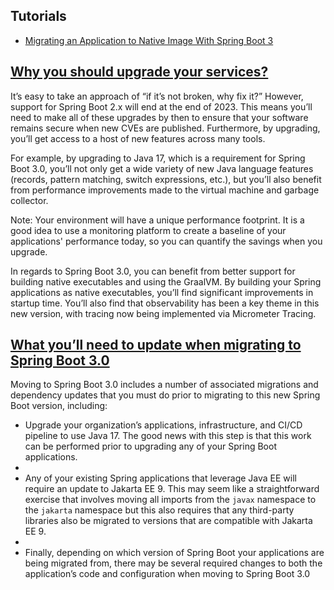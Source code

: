 ## Tutorials
- [Migrating an Application to Native Image With Spring Boot 3](https://medium.com/better-programming/experience-in-migrating-an-application-to-native-image-with-spring-boot-3-422d15efa31)

## [Why you should upgrade your services?](https://www.moderne.io/blog/speed-your-spring-boot-3-0-migration)

It’s easy to take an approach of “if it’s not broken, why fix it?” However, support for Spring Boot 2.x will end at the end of 2023. This means you’ll need to make all of these upgrades by then to ensure that your software remains secure when new CVEs are published. Furthermore, by upgrading, you’ll get access to a host of new features across many tools.

For example, by upgrading to Java 17, which is a requirement for Spring Boot 3.0, you’ll not only get a wide variety of new Java language features (records, pattern matching, switch expressions, etc.), but you’ll also benefit from performance improvements made to the virtual machine and garbage collector.

Note: Your environment will have a unique performance footprint. It is a good idea to use a monitoring platform to create a baseline of your applications' performance today, so you can quantify the savings when you upgrade.

In regards to Spring Boot 3.0, you can benefit from better support for building native executables and using the GraalVM. By building your Spring applications as native executables, you’ll find significant improvements in startup time. You’ll also find that observability has been a key theme in this new version, with tracing now being implemented via Micrometer Tracing. 

## [What you’ll need to update when migrating to Spring Boot 3.0](https://www.moderne.io/blog/speed-your-spring-boot-3-0-migration)

Moving to Spring Boot 3.0 includes a number of associated migrations and dependency updates that you must do prior to migrating to this new Spring Boot version, including:

- Upgrade your organization’s applications, infrastructure, and CI/CD pipeline to use Java 17. The good news with this step is that this work can be performed prior to upgrading any of your Spring Boot applications.
- 
- Any of your existing Spring applications that leverage Java EE will require an update to Jakarta EE 9. This may seem like a straightforward exercise that involves moving all imports from the `javax` namespace to the `jakarta` namespace but this also requires that any third-party libraries also be migrated to versions that are compatible with Jakarta EE 9.
- 
- Finally, depending on which version of Spring Boot your applications are being migrated from, there may be several required changes to both the application’s code and configuration when moving to Spring Boot 3.0